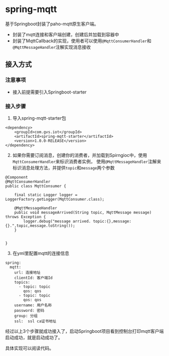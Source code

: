 # spring-mqtt

基于Springboot封装了paho-mqtt原生客户端。


*  封装了mqtt连接和客户端创建，创建后并加载到容器中
*  封装了MqttCallback的实现，使用者可以使用`@MqttConsumerHandler`和`@MqttMessageHandler`注解实现消息接收

## 接入方式
### 注意事项

*  接入前提需要引入Springboot-starter
### 接入步骤
1. 导入spring-mqtt-starter包
```
<dependency>
    <groupId>com.gvs.iot</groupId>
    <artifactId>spring-mqtt-starter</artifactId>
    <version>1.0.0-RELEASE</version>
</dependency>
```
2. 如果你需要订阅消息，创建你的消费者，并加载到Spirngioc中，使用`MqttConsumerHandler`来标识消费者实例，
使用`@MqttMessageHandler`注解来标识消息处理方法，并提供`topic`和`message`两个参数
```
@Component
@MqttConsumerHandler
public class MqttConsumer {

    final static Logger logger = LoggerFactory.getLogger(MqttConsumer.class);

    @MqttMessageHandler
    public void messageArrived(String topic, MqttMessage message) throws Exception {
        logger.debug("message arrived. topic:{},message:{}.",topic,message.toString());
    }


}
```
3. 在yml里配置mqtt的连接信息
```
spring:
  mqtt:
    url: 连接地址
    clientId: 客户端Id
    topics:
      - topic: topic
        qos: qos
      - topic: topic
        qos: qos
    username: 用户名称
    password: 密码
    group: 分组
    ssl:  ssl ca证书地址
```

经过以上3个步骤就成功接入了，启动Springboot项目看到控制台打印mqtt客户端启动成功，就是启动成功了。

具体实现可以阅读代码。
